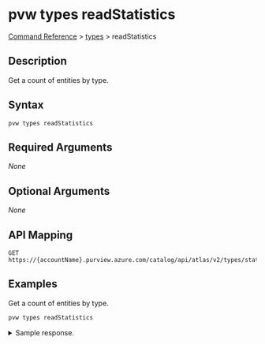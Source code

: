 # pvw types readStatistics
[Command Reference](../../../README.md#command-reference) > [types](./main.md) > readStatistics

## Description
Get a count of entities by type.

## Syntax
```
pvw types readStatistics
```

## Required Arguments
*None*

## Optional Arguments
*None*

## API Mapping
```
GET https://{accountName}.purview.azure.com/catalog/api/atlas/v2/types/statistics
```

## Examples
Get a count of entities by type.
```powershell
pvw types readStatistics
```

<details><summary>Sample response.</summary>
<p>

```json
{
    "typeStatistics": {
        "AtlasGlossary": {
            "count": 1
        },
        "AtlasGlossaryTerm": {
            "count": 51
        },
        "adf_copy_activity": {
            "count": 2
        },
        "adf_pipeline": {
            "count": 2
        },
        "azure_data_factory": {
            "count": 1
        },
        "azure_datalake_gen2_filesystem": {
            "count": 1
        },
        "azure_datalake_gen2_path": {
            "count": 6
        },
        "azure_datalake_gen2_resource_set": {
            "count": 2
        },
        "azure_datalake_gen2_service": {
            "count": 1
        },
        "azure_sql_db": {
            "count": 1
        },
        "azure_sql_schema": {
            "count": 2
        },
        "azure_sql_server": {
            "count": 1
        },
        "azure_sql_table": {
            "count": 12
        },
        "azure_sql_view": {
            "count": 3
        },
        "azure_storage_account": {
            "count": 1
        }
    }
}
```
</p>
</details>
